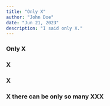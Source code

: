 ```yaml
---
title: "Only X"
author: "John Doe"
date: "Jun 21, 2023"
description: "I said only X."
---
```

### Only X
### X

### X

### X there can be only so many XXX